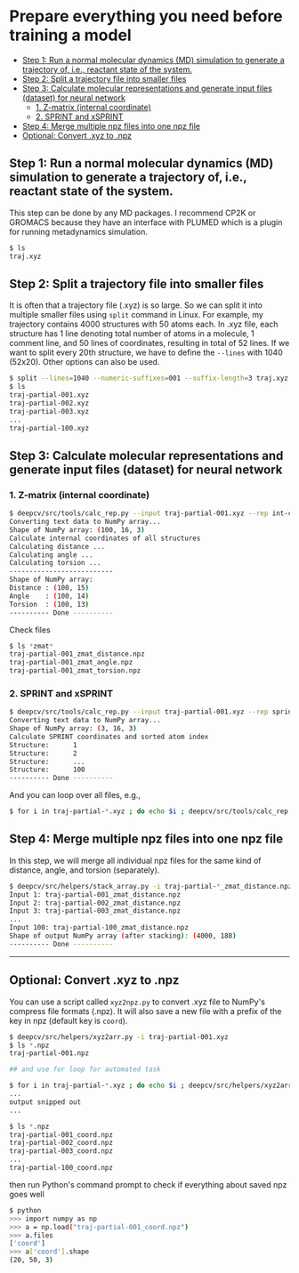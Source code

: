# Prepare everything you need before training a model <!-- omit in toc -->

- [Step 1: Run a normal molecular dynamics (MD) simulation to generate a trajectory of, i.e., reactant state of the system.](#step-1-run-a-normal-molecular-dynamics-md-simulation-to-generate-a-trajectory-of-ie-reactant-state-of-the-system)
- [Step 2: Split a trajectory file into smaller files](#step-2-split-a-trajectory-file-into-smaller-files)
- [Step 3: Calculate molecular representations and generate input files (dataset) for neural network](#step-3-calculate-molecular-representations-and-generate-input-files-dataset-for-neural-network)
  - [1. Z-matrix (internal coordinate)](#1-z-matrix-internal-coordinate)
  - [2. SPRINT and xSPRINT](#2-sprint-and-xsprint)
- [Step 4: Merge multiple npz files into one npz file](#step-4-merge-multiple-npz-files-into-one-npz-file)
- [Optional: Convert .xyz to .npz](#optional-convert-xyz-to-npz)

## Step 1: Run a normal molecular dynamics (MD) simulation to generate a trajectory of, i.e., reactant state of the system.

This step can be done by any MD packages. I recommend CP2K or GROMACS because they have an interface with
PLUMED which is a plugin for running metadynamics simulation.

```sh
$ ls
traj.xyz
```

## Step 2: Split a trajectory file into smaller files

It is often that a trajectory file (.xyz) is so large. So we can split it into multiple smaller files using `split` command in Linux.
For example, my trajectory contains 4000 structures with 50 atoms each. In .xyz file, each structure has 1 line denoting total number of atoms in a molecule, 1 comment line, and 50 lines of coordinates, resulting in total of 52 lines. If we want to split every 20th structure, we have to define the `--lines` with 1040 (52x20). Other options can also be used.

```sh
$ split --lines=1040 --numeric-suffixes=001 --suffix-length=3 traj.xyz traj-partial- --additional-suffix=.xyz
$ ls
traj-partial-001.xyz
traj-partial-002.xyz
traj-partial-003.xyz
...
traj-partial-100.xyz
```

## Step 3: Calculate molecular representations and generate input files (dataset) for neural network

### 1. Z-matrix (internal coordinate)

```sh
$ deepcv/src/tools/calc_rep.py --input traj-partial-001.xyz --rep int-coord
Converting text data to NumPy array...
Shape of NumPy array: (100, 16, 3)
Calculate internal coordinates of all structures
Calculating distance ...
Calculating angle ...
Calculating torsion ...
--------------------------
Shape of NumPy array:
Distance : (100, 15)
Angle    : (100, 14)
Torsion  : (100, 13)
---------- Done ----------
```

Check files

```sh
$ ls *zmat*
traj-partial-001_zmat_distance.npz
traj-partial-001_zmat_angle.npz
traj-partial-001_zmat_torsion.npz
```

### 2. SPRINT and xSPRINT

```sh
$ deepcv/src/tools/calc_rep.py --input traj-partial-001.xyz --rep sprint
Converting text data to NumPy array...
Shape of NumPy array: (3, 16, 3)
Calculate SPRINT coordinates and sorted atom index
Structure:      1
Structure:      2
Structure:      ...
Structure:      100
---------- Done ----------
```

And you can loop over all files, e.g.,

```sh
$ for i in traj-partial-*.xyz ; do echo $i ; deepcv/src/tools/calc_rep.py --input $i --rep int-coord ; done
```

## Step 4: Merge multiple npz files into one npz file

In this step, we will merge all individual npz files for the same kind of distance, angle, and torsion (separately).

```sh
$ deepcv/src/helpers/stack_array.py -i traj-partial-*_zmat_distance.npz -k dist
Input 1: traj-partial-001_zmat_distance.npz
Input 2: traj-partial-002_zmat_distance.npz
Input 3: traj-partial-003_zmat_distance.npz
...
Input 100: traj-partial-100_zmat_distance.npz
Shape of output NumPy array (after stacking): (4000, 188)
---------- Done ----------
```

---

## Optional: Convert .xyz to .npz

You can use a script called `xyz2npz.py` to convert .xyz file to NumPy's compress file formats (.npz). It will also save a new file with a prefix of the key in npz (default key is `coord`).

```sh
$ deepcv/src/helpers/xyz2arr.py -i traj-partial-001.xyz
$ ls *.npz
traj-partial-001.npz

## and use for loop for automated task

$ for i in traj-partial-*.xyz ; do echo $i ; deepcv/src/helpers/xyz2arr.py -i $i ; done
...
output snipped out
...

$ ls *.npz
traj-partial-001_coord.npz
traj-partial-002_coord.npz
traj-partial-003_coord.npz
...
traj-partial-100_coord.npz
```

then run Python's command prompt to check if everything about saved npz goes well

```sh
$ python
>>> import numpy as np
>>> a = np.load("traj-partial-001_coord.npz")
>>> a.files
['coord']
>>> a['coord'].shape
(20, 50, 3)
```
